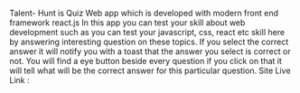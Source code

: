 Talent- Hunt is Quiz Web app which is developed with modern front end framework react.js
In this app you can test your skill about web development such as you can test your javascript, css, react etc skill here by answering interesting question on these topics.
If you select the correct answer it will notify you with a toast that the answer you select is correct or not.
You will find a eye button beside every question if you click on that it will tell what will be the correct answer for this particular question.
Site Live Link :  

